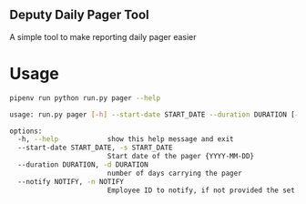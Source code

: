 ## Deputy Daily Pager Tool


A simple tool to make reporting daily pager easier



# Usage


```bash
pipenv run python run.py pager --help

usage: run.py pager [-h] --start-date START_DATE --duration DURATION [--notify NOTIFY]

options:
  -h, --help            show this help message and exit
  --start-date START_DATE, -s START_DATE
                        Start date of the pager {YYYY-MM-DD}
  --duration DURATION, -d DURATION
                        number of days carrying the pager
  --notify NOTIFY, -n NOTIFY
                        Employee ID to notify, if not provided the set of all previous approvers will be notified
```


